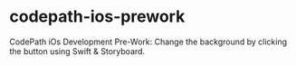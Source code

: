 # codepath-ios-prework
CodePath iOs Development Pre-Work: Change the background by clicking the button using Swift &amp; Storyboard. 
